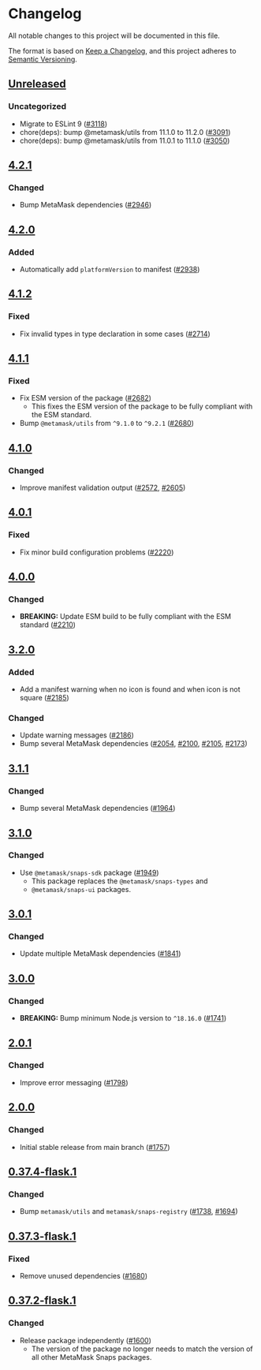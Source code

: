# Changelog

All notable changes to this project will be documented in this file.

The format is based on [Keep a Changelog](https://keepachangelog.com/en/1.0.0/),
and this project adheres to [Semantic Versioning](https://semver.org/spec/v2.0.0.html).

## [Unreleased]

### Uncategorized

- Migrate to ESLint 9 ([#3118](https://github.com/MetaMask/snaps-skunkworks.git/pull/3118))
- chore(deps): bump @metamask/utils from 11.1.0 to 11.2.0 ([#3091](https://github.com/MetaMask/snaps-skunkworks.git/pull/3091))
- chore(deps): bump @metamask/utils from 11.0.1 to 11.1.0 ([#3050](https://github.com/MetaMask/snaps-skunkworks.git/pull/3050))

## [4.2.1]

### Changed

- Bump MetaMask dependencies ([#2946](https://github.com/MetaMask/snaps/pull/2946))

## [4.2.0]

### Added

- Automatically add `platformVersion` to manifest ([#2938](https://github.com/MetaMask/snaps/pull/2938))

## [4.1.2]

### Fixed

- Fix invalid types in type declaration in some cases ([#2714](https://github.com/MetaMask/snaps/pull/2714))

## [4.1.1]

### Fixed

- Fix ESM version of the package ([#2682](https://github.com/MetaMask/snaps/pull/2682))
  - This fixes the ESM version of the package to be fully compliant with the ESM
    standard.
- Bump `@metamask/utils` from `^9.1.0` to `^9.2.1` ([#2680](https://github.com/MetaMask/snaps/pull/2680))

## [4.1.0]

### Changed

- Improve manifest validation output ([#2572](https://github.com/MetaMask/snaps/pull/2572), [#2605](https://github.com/MetaMask/snaps/pull/2605))

## [4.0.1]

### Fixed

- Fix minor build configuration problems ([#2220](https://github.com/MetaMask/snaps/pull/2220))

## [4.0.0]

### Changed

- **BREAKING:** Update ESM build to be fully compliant with the ESM standard ([#2210](https://github.com/MetaMask/snaps/pull/2210))

## [3.2.0]

### Added

- Add a manifest warning when no icon is found and when icon is not square ([#2185](https://github.com/MetaMask/snaps/pull/2185))

### Changed

- Update warning messages ([#2186](https://github.com/MetaMask/snaps/pull/2186))
- Bump several MetaMask dependencies ([#2054](https://github.com/MetaMask/snaps/pull/2054), [#2100](https://github.com/MetaMask/snaps/pull/2100), [#2105](https://github.com/MetaMask/snaps/pull/2105), [#2173](https://github.com/MetaMask/snaps/pull/2173))

## [3.1.1]

### Changed

- Bump several MetaMask dependencies ([#1964](https://github.com/MetaMask/snaps/pull/1964))

## [3.1.0]

### Changed

- Use `@metamask/snaps-sdk` package ([#1949](https://github.com/MetaMask/snaps/pull/1949))
  - This package replaces the `@metamask/snaps-types` and
  - `@metamask/snaps-ui` packages.

## [3.0.1]

### Changed

- Update multiple MetaMask dependencies ([#1841](https://github.com/MetaMask/snaps/pull/1841))

## [3.0.0]

### Changed

- **BREAKING:** Bump minimum Node.js version to `^18.16.0` ([#1741](https://github.com/MetaMask/snaps/pull/1741))

## [2.0.1]

### Changed

- Improve error messaging ([#1798](https://github.com/MetaMask/snaps/pull/1798))

## [2.0.0]

### Changed

- Initial stable release from main branch ([#1757](https://github.com/MetaMask/snaps/pull/1757))

## [0.37.4-flask.1]

### Changed

- Bump `metamask/utils` and `metamask/snaps-registry` ([#1738](https://github.com/MetaMask/snaps/pull/1738), [#1694](https://github.com/MetaMask/snaps/pull/1694))

## [0.37.3-flask.1]

### Fixed

- Remove unused dependencies ([#1680](https://github.com/MetaMask/snaps/pull/1680))

## [0.37.2-flask.1]

### Changed

- Release package independently ([#1600](https://github.com/MetaMask/snaps/pull/1600))
  - The version of the package no longer needs to match the version of all other
    MetaMask Snaps packages.

[Unreleased]: https://github.com/MetaMask/snaps-skunkworks.git/compare/@metamask/snaps-webpack-plugin@4.2.1...HEAD
[4.2.1]: https://github.com/MetaMask/snaps-skunkworks.git/compare/@metamask/snaps-webpack-plugin@4.2.0...@metamask/snaps-webpack-plugin@4.2.1
[4.2.0]: https://github.com/MetaMask/snaps-skunkworks.git/compare/@metamask/snaps-webpack-plugin@4.1.2...@metamask/snaps-webpack-plugin@4.2.0
[4.1.2]: https://github.com/MetaMask/snaps-skunkworks.git/compare/@metamask/snaps-webpack-plugin@4.1.1...@metamask/snaps-webpack-plugin@4.1.2
[4.1.1]: https://github.com/MetaMask/snaps-skunkworks.git/compare/@metamask/snaps-webpack-plugin@4.1.0...@metamask/snaps-webpack-plugin@4.1.1
[4.1.0]: https://github.com/MetaMask/snaps-skunkworks.git/compare/@metamask/snaps-webpack-plugin@4.0.1...@metamask/snaps-webpack-plugin@4.1.0
[4.0.1]: https://github.com/MetaMask/snaps-skunkworks.git/compare/@metamask/snaps-webpack-plugin@4.0.0...@metamask/snaps-webpack-plugin@4.0.1
[4.0.0]: https://github.com/MetaMask/snaps-skunkworks.git/compare/@metamask/snaps-webpack-plugin@3.2.0...@metamask/snaps-webpack-plugin@4.0.0
[3.2.0]: https://github.com/MetaMask/snaps-skunkworks.git/compare/@metamask/snaps-webpack-plugin@3.1.1...@metamask/snaps-webpack-plugin@3.2.0
[3.1.1]: https://github.com/MetaMask/snaps-skunkworks.git/compare/@metamask/snaps-webpack-plugin@3.1.0...@metamask/snaps-webpack-plugin@3.1.1
[3.1.0]: https://github.com/MetaMask/snaps-skunkworks.git/compare/@metamask/snaps-webpack-plugin@3.0.1...@metamask/snaps-webpack-plugin@3.1.0
[3.0.1]: https://github.com/MetaMask/snaps-skunkworks.git/compare/@metamask/snaps-webpack-plugin@3.0.0...@metamask/snaps-webpack-plugin@3.0.1
[3.0.0]: https://github.com/MetaMask/snaps-skunkworks.git/compare/@metamask/snaps-webpack-plugin@2.0.1...@metamask/snaps-webpack-plugin@3.0.0
[2.0.1]: https://github.com/MetaMask/snaps-skunkworks.git/compare/@metamask/snaps-webpack-plugin@2.0.0...@metamask/snaps-webpack-plugin@2.0.1
[2.0.0]: https://github.com/MetaMask/snaps-skunkworks.git/compare/@metamask/snaps-webpack-plugin@0.37.4-flask.1...@metamask/snaps-webpack-plugin@2.0.0
[0.37.4-flask.1]: https://github.com/MetaMask/snaps-skunkworks.git/compare/@metamask/snaps-webpack-plugin@0.37.3-flask.1...@metamask/snaps-webpack-plugin@0.37.4-flask.1
[0.37.3-flask.1]: https://github.com/MetaMask/snaps-skunkworks.git/compare/@metamask/snaps-webpack-plugin@0.37.2-flask.1...@metamask/snaps-webpack-plugin@0.37.3-flask.1
[0.37.2-flask.1]: https://github.com/MetaMask/snaps-skunkworks.git/releases/tag/@metamask/snaps-webpack-plugin@0.37.2-flask.1
